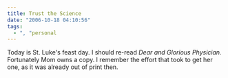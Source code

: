 ```yaml
---
title: Trust the Science
date: "2006-10-18 04:10:56"
tags:
  - ", "personal
---
```

Today is St. Luke's feast day.  I should re-read *Dear and Glorious Physician.*  Fortunately Mom owns a copy.  I remember the effort that took to get her one, as it was already out of print then.

